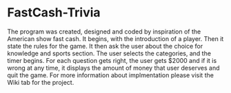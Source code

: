 # FastCash-Trivia
The program was created, designed and coded by inspiration of the American show fast cash. It begins, with the introduction of a player. Then it state the rules for the game. It then ask the user about the choice for knowledge and sports section.  The user selects the categories, and the timer begins. For each question gets right, the user gets $2000 and if it is wrong at any time, it displays the amount of money that user deserves and quit the game. 
For more information about implmentation please visit the Wiki tab for the project. 
